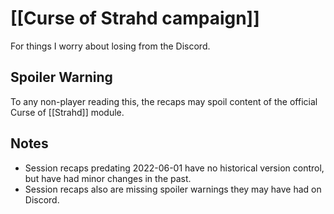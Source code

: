 # [[Curse of Strahd campaign]]

For things I worry about losing from the Discord.

## Spoiler Warning

To any non-player reading this, the recaps may spoil content of the official Curse of [[Strahd]] module.

## Notes

- Session recaps predating 2022-06-01 have no historical version control, but have had minor changes in the past.
- Session recaps also are missing spoiler warnings they may have had on Discord.